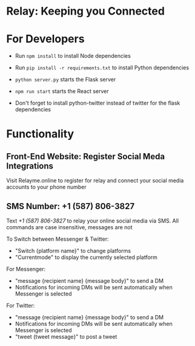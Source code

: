 # Relay: Keeping you Connected

# For Developers
* Run `npm install` to install Node dependencies
* Run `pip install -r requirements.txt` to install Python dependencies
* `python server.py` starts the Flask server
* `npm run start` starts the React server


* Don't forget to install python-twitter instead of twitter for the flask dependencies

# Functionality

## Front-End Website: Register Social Meda Integrations
Visit Relayme.online to register for relay and connect your social media accounts to your phone number

## SMS Number: +1 (587) 806-3827
Text *+1 (587) 806-3827* to relay your online social media via SMS. All commands are case insensitive, messages are not


To Switch between Messenger & Twitter:

- "Switch {platform name}" to change platforms
- "Currentmode" to display the currently selected platform


For Messenger:
- "message {recipient name} {message body}" to send a DM
- Notifications for incoming DMs will be sent automatically when Messenger is selected


For Twitter:
- "message {recipient name} {message body}" to send a DM
- Notifications for incoming DMs will be sent automatically when Messenger is selected
- "tweet {tweet message}" to post a tweet

